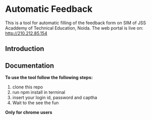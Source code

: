 
Automatic Feedback
===================================

This is a tool for automatic filling of the feedback form on SIM of
JSS Acaddemy of Technical Education, Noida.
The web portal is live on: http://210.212.85.154

Introduction
------------

## Documentation

**To use the tool follow the following steps:**

1. clone this repo
2. run npm install in terminal
3. insert your login id, password and captha
4. Wait to the see the fun

**Only for chrome users**